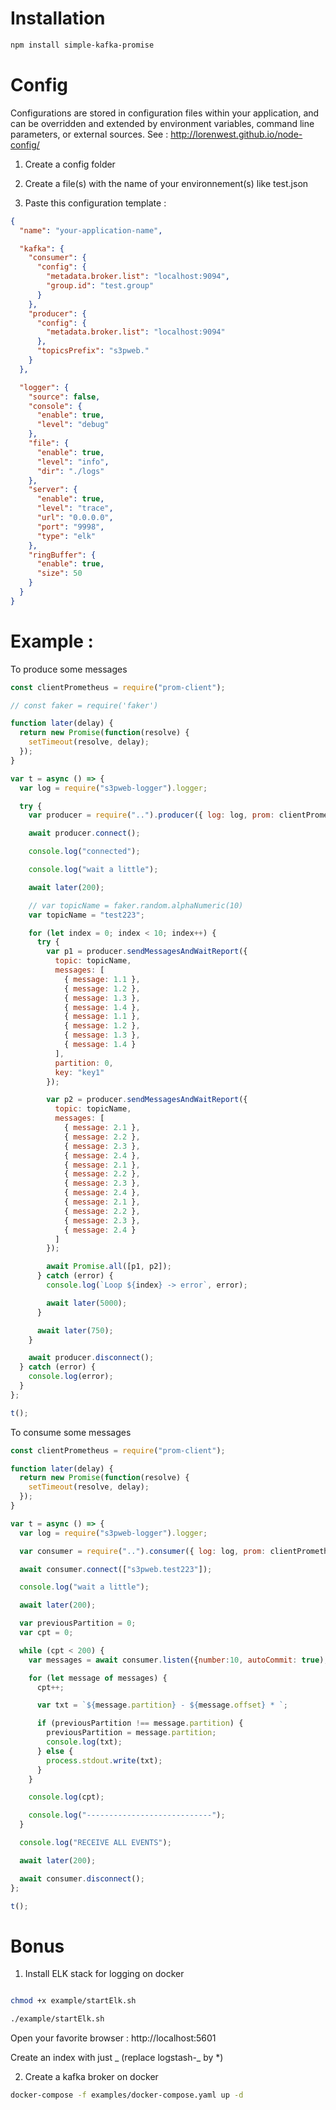 # Installation

```bash
npm install simple-kafka-promise
```

# Config

Configurations are stored in configuration files within your application, and can be overridden and extended by environment variables, command line parameters, or external sources. See : http://lorenwest.github.io/node-config/

1. Create a config folder

2. Create a file(s) with the name of your environnement(s) like test.json

3. Paste this configuration template :

```json
{
  "name": "your-application-name",

  "kafka": {
    "consumer": {
      "config": {
        "metadata.broker.list": "localhost:9094",
        "group.id": "test.group"
      }
    },
    "producer": {
      "config": {
        "metadata.broker.list": "localhost:9094"
      },
      "topicsPrefix": "s3pweb."
    }
  },

  "logger": {
    "source": false,
    "console": {
      "enable": true,
      "level": "debug"
    },
    "file": {
      "enable": true,
      "level": "info",
      "dir": "./logs"
    },
    "server": {
      "enable": true,
      "level": "trace",
      "url": "0.0.0.0",
      "port": "9998",
      "type": "elk"
    },
    "ringBuffer": {
      "enable": true,
      "size": 50
    }
  }
}
```

# Example :

To produce some messages

```js
const clientPrometheus = require("prom-client");

// const faker = require('faker')

function later(delay) {
  return new Promise(function(resolve) {
    setTimeout(resolve, delay);
  });
}

var t = async () => {
  var log = require("s3pweb-logger").logger;

  try {
    var producer = require("..").producer({ log: log, prom: clientPrometheus });

    await producer.connect();

    console.log("connected");

    console.log("wait a little");

    await later(200);

    // var topicName = faker.random.alphaNumeric(10)
    var topicName = "test223";

    for (let index = 0; index < 10; index++) {
      try {
        var p1 = producer.sendMessagesAndWaitReport({
          topic: topicName,
          messages: [
            { message: 1.1 },
            { message: 1.2 },
            { message: 1.3 },
            { message: 1.4 },
            { message: 1.1 },
            { message: 1.2 },
            { message: 1.3 },
            { message: 1.4 }
          ],
          partition: 0,
          key: "key1"
        });

        var p2 = producer.sendMessagesAndWaitReport({
          topic: topicName,
          messages: [
            { message: 2.1 },
            { message: 2.2 },
            { message: 2.3 },
            { message: 2.4 },
            { message: 2.1 },
            { message: 2.2 },
            { message: 2.3 },
            { message: 2.4 },
            { message: 2.1 },
            { message: 2.2 },
            { message: 2.3 },
            { message: 2.4 }
          ]
        });

        await Promise.all([p1, p2]);
      } catch (error) {
        console.log(`Loop ${index} -> error`, error);

        await later(5000);
      }

      await later(750);
    }

    await producer.disconnect();
  } catch (error) {
    console.log(error);
  }
};

t();
```

To consume some messages

```js
const clientPrometheus = require("prom-client");

function later(delay) {
  return new Promise(function(resolve) {
    setTimeout(resolve, delay);
  });
}

var t = async () => {
  var log = require("s3pweb-logger").logger;

  var consumer = require("..").consumer({ log: log, prom: clientPrometheus });

  await consumer.connect(["s3pweb.test223"]);

  console.log("wait a little");

  await later(200);

  var previousPartition = 0;
  var cpt = 0;

  while (cpt < 200) {
    var messages = await consumer.listen({number:10, autoCommit: true);

    for (let message of messages) {
      cpt++;

      var txt = `${message.partition} - ${message.offset} * `;

      if (previousPartition !== message.partition) {
        previousPartition = message.partition;
        console.log(txt);
      } else {
        process.stdout.write(txt);
      }
    }

    console.log(cpt);

    console.log("----------------------------");
  }

  console.log("RECEIVE ALL EVENTS");

  await later(200);

  await consumer.disconnect();
};

t();
```

# Bonus

1. Install ELK stack for logging on docker

```bash

chmod +x example/startElk.sh

./example/startElk.sh

```

Open your favorite browser : http://localhost:5601

Create an index with just _ (replace logstash-_ by \*)

2. Create a kafka broker on docker

```bash
docker-compose -f examples/docker-compose.yaml up -d
```
